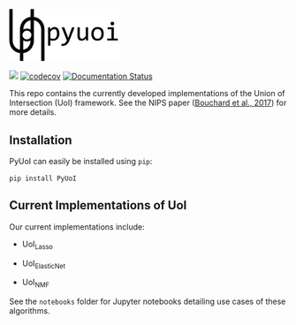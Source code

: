 <img src="docs/source/art/pyuoi.png" alt="PyUoI logo" width="200px">


<img src="https://travis-ci.org/BouchardLab/PyUoI.svg?branch=master"> [![codecov](https://codecov.io/gh/BouchardLab/PyUoI/branch/master/graph/badge.svg)](https://codecov.io/gh/BouchardLab/PyUoI)
[![Documentation Status](https://readthedocs.org/projects/pyuoi/badge/?version=latest)](https://pyuoi.readthedocs.io/en/latest/?badge=latest)


This repo contains the currently developed implementations of the Union of Intersection
(UoI) framework. See the NIPS paper (<a href="https://papers.nips.cc/paper/6708-union-of-intersections-uoi-for-interpretable-data-driven-discovery-and-prediction">Bouchard et al., 2017</a>) for more details.

## Installation

PyUoI can easily be installed using `pip`:

```
pip install PyUoI
```

## Current Implementations of UoI

Our current implementations include:

* UoI<sub>Lasso</sub>

* UoI<sub>ElasticNet</sub>

* UoI<sub>NMF</sub>

See the `notebooks` folder for Jupyter notebooks detailing use cases of these algorithms.
